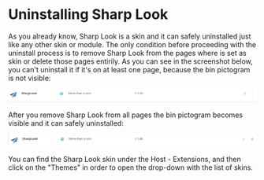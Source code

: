 # Uninstalling Sharp Look

As you already know, Sharp Look is a skin and it can safely uninstalled just like any other skin or module. The only condition before proceeding with the uninstall process is to remove Sharp Look from the pages where is set as skin or delete those pages entirily. As you can see in the screenshot below, you can't uninstall it if it's on at least one page, because the bin pictogram is not visible:


![](2016-06-02_1616.png)

After you remove Sharp Look from all pages the bin pictogram becomes visible and it can safely uninstalled:


![](2016-06-02_1618.png)

You can find the Sharp Look skin under the Host - Extensions, and then click on the "Themes" in order to open the drop-down with the list of skins.